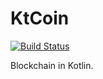 # KtCoin

[![Build Status](https://travis-ci.com/dominikrys/ktcoin.svg?token=9AstUw2ztRiVk1C3ZPsd&branch=master)](https://travis-ci.com/dominikrys/ktcoin)

Blockchain in Kotlin.
